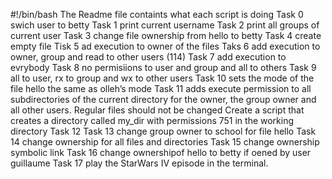#!/bin/bash
The Readme file containts what each script is doing
Task 0 swich user to betty
Task 1 print current username
Task 2 print all groups of current user
Task 3 change file ownership from hello to betty
Task 4 create empty file
Tisk 5 ad execution to owner of the files 
Taks 6 add execution to owner, group and read to other users (114)
Task 7 add execution to evrybody
Task 8 no permisiions to user and group and all to others
Task 9 all to user, rx to group and wx to other users
Task 10 sets the mode of the file hello the same as olleh’s mode
Task 11 adds execute permission to all subdirectories of the current directory for the owner, the group owner and all other users. Regular files should not be changed
Create a script that creates a directory called my_dir with permissions 751 in the working directory Task 12
Task 13 change group owner to school for file hello
Task 14 change ownership for all files and directories
Task 15 change ownership symbolic link
Task 16 change ownershipof hello to betty if oened by user guillaume
Task 17 play the StarWars IV episode in the terminal. 
